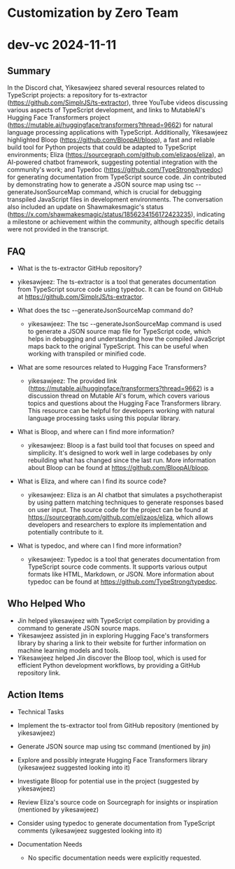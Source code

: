 # Customization by Zero Team

# dev-vc 2024-11-11

## Summary

In the Discord chat, Yikesawjeez shared several resources related to TypeScript projects: a repository for ts-extractor (https://github.com/SimplrJS/ts-extractor), three YouTube videos discussing various aspects of TypeScript development, and links to MutableAI's Hugging Face Transformers project (https://mutable.ai/huggingface/transformers?thread=9662) for natural language processing applications with TypeScript. Additionally, Yikesawjeez highlighted Bloop (https://github.com/BloopAI/bloop), a fast and reliable build tool for Python projects that could be adapted to TypeScript environments; Eliza (https://sourcegraph.com/github.com/elizaos/eliza), an AI-powered chatbot framework, suggesting potential integration with the community's work; and Typedoc (https://github.com/TypeStrong/typedoc) for generating documentation from TypeScript source code. Jin contributed by demonstrating how to generate a JSON source map using tsc --generateJsonSourceMap command, which is crucial for debugging transpiled JavaScript files in development environments. The conversation also included an update on Shawmakesmagic's status (https://x.com/shawmakesmagic/status/1856234156172423235), indicating a milestone or achievement within the community, although specific details were not provided in the transcript.

## FAQ

- What is the ts-extractor GitHub repository?
- yikesawjeez: The ts-extractor is a tool that generates documentation from TypeScript source code using typedoc. It can be found on GitHub at https://github.com/SimplrJS/ts-extractor.

- What does the tsc --generateJsonSourceMap command do?

    - yikesawjeez: The tsc --generateJsonSourceMap command is used to generate a JSON source map file for TypeScript code, which helps in debugging and understanding how the compiled JavaScript maps back to the original TypeScript. This can be useful when working with transpiled or minified code.

- What are some resources related to Hugging Face Transformers?

    - yikesawjeez: The provided link (https://mutable.ai/huggingface/transformers?thread=9662) is a discussion thread on Mutable AI's forum, which covers various topics and questions about the Hugging Face Transformers library. This resource can be helpful for developers working with natural language processing tasks using this popular library.

- What is Bloop, and where can I find more information?

    - yikesawjeez: Bloop is a fast build tool that focuses on speed and simplicity. It's designed to work well in large codebases by only rebuilding what has changed since the last run. More information about Bloop can be found at https://github.com/BloopAI/bloop.

- What is Eliza, and where can I find its source code?

    - yikesawjeez: Eliza is an AI chatbot that simulates a psychotherapist by using pattern matching techniques to generate responses based on user input. The source code for the project can be found at https://sourcegraph.com/github.com/elizaos/eliza, which allows developers and researchers to explore its implementation and potentially contribute to it.

- What is typedoc, and where can I find more information?
    - yikesawjeez: Typedoc is a tool that generates documentation from TypeScript source code comments. It supports various output formats like HTML, Markdown, or JSON. More information about typedoc can be found at https://github.com/TypeStrong/typedoc.

## Who Helped Who

- Jin helped yikesawjeez with TypeScript compilation by providing a command to generate JSON source maps.
- Yikesawjeez assisted jin in exploring Hugging Face's transformers library by sharing a link to their website for further information on machine learning models and tools.
- Yikesawjeez helped Jin discover the Bloop tool, which is used for efficient Python development workflows, by providing a GitHub repository link.

## Action Items

- Technical Tasks
- Implement the ts-extractor tool from GitHub repository (mentioned by yikesawjeez)
- Generate JSON source map using tsc command (mentioned by jin)
- Explore and possibly integrate Hugging Face Transformers library (yikesawjeez suggested looking into it)
- Investigate Bloop for potential use in the project (suggested by yikesawjeez)
- Review Eliza's source code on Sourcegraph for insights or inspiration (mentioned by yikesawjeez)
- Consider using typedoc to generate documentation from TypeScript comments (yikesawjeez suggested looking into it)

- Documentation Needs
    - No specific documentation needs were explicitly requested.
